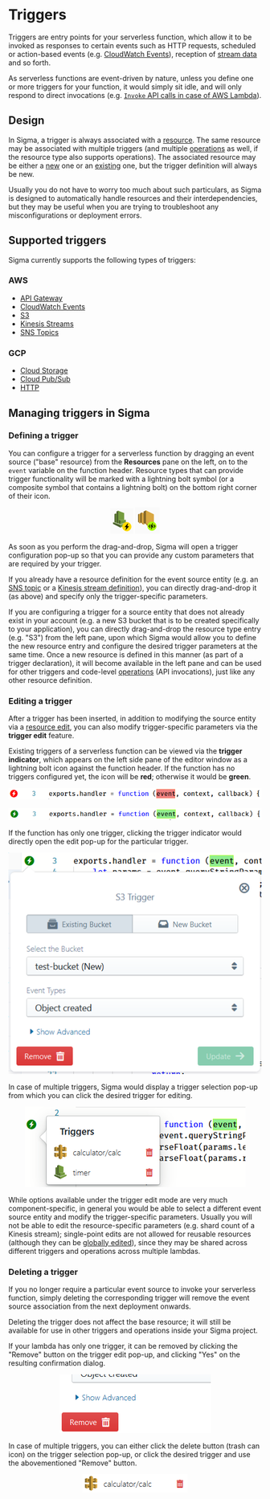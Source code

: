 # Triggers

Triggers are entry points for your serverless function,
which allow it to be invoked as responses to certain events such as HTTP requests,
scheduled or action-based events (e.g. [CloudWatch Events](../components/aws/cloudwatch.md)),
reception of [stream data](../components/aws/kinesis.md) and so forth.

As serverless functions are event-driven by nature, unless you define one or more triggers for your function,
it would simply sit idle, and will only respond to direct invocations
(e.g. [`Invoke` API calls in case of AWS Lambda](https://docs.aws.amazon.com/lambda/latest/dg/API_Invoke.html)).

## Design

In Sigma, a trigger is always associated with a [resource](resources.md).
The same resource may be associated with multiple triggers
(and multiple [operations](operations.md) as well, if the resource type also supports operations).
The associated resource may be either a [new](resources.md#new) one or an [existing](resources.md#existing) one,
but the trigger definition will always be new.

Usually you do not have to worry too much about such particulars,
as Sigma is designed to automatically handle resources and their interdependencies,
but they may be useful when you are trying to troubleshoot any misconfigurations or deployment errors.

## Supported triggers

Sigma currently supports the following types of triggers:

### AWS

- [API Gateway](../components/aws/apig.md)
- [CloudWatch Events](../components/aws/cloudwatch.md)
- [S3](../components/aws/s3.md)
- [Kinesis Streams](../components/aws/kinesis.md)
- [SNS Topics](../components/aws/sns.md#sns-as-a-trigger)

### GCP

- [Cloud Storage](../components/gcp/cloud-storage.md)
- [Cloud Pub/Sub](../components/gcp/cloud-pub-sub.md)
- [HTTP](../components/gcp/http-trigger.md)


## Managing triggers in Sigma

### <a name="define-trigger"> Defining a trigger

You can configure a trigger for a serverless function by dragging an event source ("base" resource)
from the **Resources** pane on the left, on to the `event` variable on the function header.
Resource types that can provide trigger functionality will be marked with a lightning bolt symbol
(or a composite symbol that contains a lightning bolt) on the bottom right corner of their icon.

<p align="center">
  <img src="./images/symbol-trigger-only.png" alt="A resource type offering exclusive trigger functionality">
  <img src="./images/symbol-trigger-operation.png" alt="A resource type that can provide both trigger and operation functionality">
</p>

As soon as you perform the drag-and-drop, Sigma will open a trigger configuration pop-up
so that you can provide any custom parameters that are required by your trigger.

If you already have a resource definition for the event source entity
(e.g. an [SNS topic](../components/aws/sns.md) or a [Kinesis stream definition](../components/aws/kinesis.md)),
you can directly drag-and-drop it (as above) and specify only the trigger-specific parameters.

If you are configuring a trigger for a source entity that does not already exist in your account
(e.g. a new S3 bucket that is to be created specifically to your application),
you can directly drag-and-drop the resource type entry (e.g. "S3") from the left pane,
upon which Sigma would allow you to define the new resource entry and configure the desired trigger parameters at the same time.
Once a new resource is defined in this manner (as part of a trigger declaration),
it will become available in the left pane and can be used for other triggers and code-level [operations](operations.md)
(API invocations), just like any other resource definition.

### <a name="edit-trigger"> Editing a trigger

After a trigger has been inserted, in addition to modifying the source entity via a [resource edit](resources.md#edit),
you can also modify trigger-specific parameters via the **trigger edit** feature.

Existing triggers of a serverless function can be viewed via the **trigger indicator**,
which appears on the left side pane of the editor window as a lightning bolt icon against the function header.
If the function has no triggers configured yet, the icon will be **red**; otherwise it would be **green**.

<p align="center">
  <img src="./images/no-trigger.png" alt="A lambda function without any configured triggers">
</p>

<p align="center">
  <img src="./images/has-trigger.png" alt="A lambda function with trigger(s)">
</p>

If the function has only one trigger,
clicking the trigger indicator would directly open the edit pop-up for the particular trigger.

<p align="center">
  <img src="./images/trigger-edit.png" alt="Trigger edit pop-up">
</p>

In case of multiple triggers, Sigma would display a trigger selection pop-up
from which you can click the desired trigger for editing.

<p align="center">
  <img src="./images/trigger-selection.png" alt="Trigger selection pop-up">
</p>

While options available under the trigger edit mode are very much component-specific,
in general you would be able to select a different event source entity and modify the trigger-specific parameters.
Usually you will not be able to edit the resource-specific parameters (e.g. shard count of a Kinesis stream);
single-point edits are not allowed for reusable resources
(although they can be [globally edited](resources.md#modifying-a-resource)),
since they may be shared across different triggers and operations across multiple lambdas.

### <a name="delete-trigger"> Deleting a trigger

If you no longer require a particular event source to invoke your serverless function,
simply deleting the corresponding trigger will remove the event source association from the next deployment onwards.

Deleting the trigger does not affect the base resource;
it will still be available for use in other triggers and operations inside your Sigma project.

If your lambda has only one trigger, it can be removed by clicking the "Remove" button on the trigger edit pop-up,
and clicking "Yes" on the resulting confirmation dialog.

<p align="center">
  <img src="./images/delete-trigger-single.png" alt="Delete button: single trigger">
</p>

In case of multiple triggers, you can either click the delete button (trash can icon) on the trigger selection pop-up,
or click the desired trigger and use the abovementioned "Remove" button.

<p align="center">
  <img src="./images/delete-trigger-multiple.png" alt="Delete button: multiple triggers">
</p>
